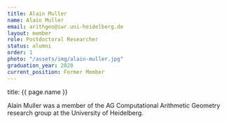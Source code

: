 ```yaml
---
title: Alain Muller
name: Alain Muller
email: arithgeo@iwr.uni-heidelberg.de
layout: member
role: Postdoctoral Researcher
status: alumni
order: 1
photo: "/assets/img/alain-muller.jpg"
graduation_year: 2020
current_position: Former Member
---
```

title: {{ page.name }}

Alain Muller was a member of the AG Computational Arithmetic Geometry research group at the University of Heidelberg.